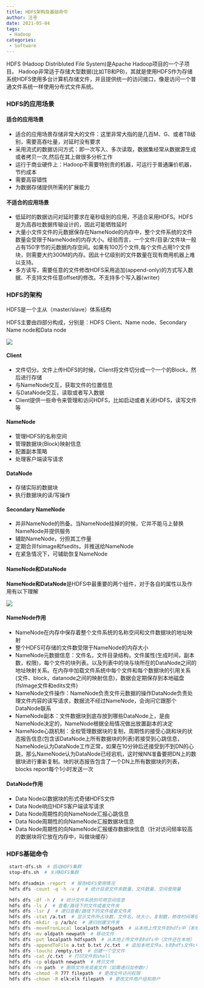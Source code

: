 ```yaml
---
title: HDFS架构及基础命令
author: 汪寻
date: 2021-05-04
tags:
 - Hadoop
categories:
 - Software
---
```


HDFS (Hadoop Distribluted File System)是Apache Hadoop项目的一个子项目。 Hadoop非常适于存储大型数据(比如TB和PB)，其就是使用HDFS作为存储系统HDFS使用多台计算机存储文件，并且提供统一的访问接口，像是访问一个普通文件系统一样使用分布式文件系统。

<!-- more -->

### HDFS的应用场景

#### 适合的应用场景

*   适合的应用场景存储非常大的文件：这里非常大指的是几百M、G、或者TB级别，需要高吞吐量，对延时没有要求
*   采用流式的数据访问方式：即一次写入、多次读取，数据集经常从数据源生成或者拷贝一次,然后在其上做很多分析工作
*   运行于商业硬件上：Hadoop不需要特别贵的机器，可运行于普通廉价机器，节约成本
*   需要高容错性
*   为数据存储提供所需的扩展能力

#### 不适合的应用场景

*   低延时的数据访问对延时要求在毫秒级别的应用，不适合采用HDFS。HDFS是为高吞吐数据传输设计的，因此可能牺牲延时
*   大量小文件文件的元数据保存在NameNode的内存中，整个文件系统的文件数量会受限于NameNode的内存大小。经验而言，一个文件/目录/文件块一般占有150字节的元数据内存空间。如果有100万个文件,每个文件占用1个文件块，则需要大约300M的内存。因此十亿级别的文件数量在现有商用机器上难以支持。
*   多方读写，需要任意的文件修改HDFS采用追加(append-only)的方式写入数据、不支持文件任意offset的修改。不支持多个写入器(writer)

### HDFS的架构

HDFS是一个主从（master/slave）体系结构

HDFS主要由四部分构成，分别是：HDFS Client、Name node、Secondary Name node和Data node

![](https://wangxukun.top/wp-content/uploads/2021/05/hdfs-Architecture.jpg)

#### Client

*   文件切分。文件上传HDFS的时候，Client将文件切分成一个一个的Block，然后进行存储
*   与NameNode交互，获取文件的位置信息
*   与DataNode交互，读取或者写入数据
*   Client提供一些命令来管理和访问HDFS，比如启动或者关闭HDFS，读写文件等

#### NameNode

*   管理HDFS的名称空间
*   管理数据块(Block)映射信息
*   配置副本策略
*   处理客户端读写请求

#### DataNode

*   存储实际的数据块
*   执行数据块的读/写操作

#### Secondary NameNode

*   并非NameNode的热备。当NameNode挂掉的时候，它并不能马上替换NameNode并提供服务
*   辅助NameNode，分担其工作量
*   定期合并fsimage和fsedits，并推送给NameNode
*   在紧急情况下，可辅助恢复NameNode

#### NameNode和DataNode

**NameNode和DataNode**是HDFS中最重要的两个组件，对于各自的属性以及作用有以下理解

![](https://wangxukun.top/wp-content/uploads/2021/05/hdfs-NameNode-DataNode.jpg)

#### NameNode作用

*   NameNode在内存中保存着整个文件系统的名称空间和文件数据块的地址映射
*   整个HDFS可存储的文件数受限于NameNode的内存大小
*   NameNode元数据信息：文件名，文件目录结构，文件属性(生成时间，副本数，权限)，每个文件的块列表。以及列表中的块与块所在的DataNode之间的地址映射关系。在内存中加载文件系统中每个文件和每个数据块的引用关系(文件、block，datanode之间的映射信息)，数据会定期保存到本地磁盘(fslmage文件和edits文件)
*   NameNode文件操作：NameNode负责文件元数据的操作DataNode负责处理文件内容的读写请求，数据流不经过NameNode，会询问它跟那个DataNode联系
*   NameNode副本：文件数据块到底存放到哪些DataNode上，是由NameNode决定的，NameNode根据全局情况做出放置副本的决定
*   NameNode心跳机制：全权管理数据块的复制，周期性的接受心跳和块的状态报告信息(包含该DataNode上所有数据块的列表)若接受到心跳信息，NameNode认为DataNode工作正常，如果在10分钟后还接受到不到DN的心跳，那么NameNode认为DataNode已经宕机，这时候NN准备要把DN上的数据块进行重新复制。块的状态报告包含了一个DN上所有数据块的列表，blocks report每个1小时发送一次

#### DataNode作用

*   Data Node以数据块的形式奇储HDFS文件
*   Data Node响应HDFS客户端读写请求
*   Data Node周期性的向NameNode汇报心跳信息
*   Data Node周期性的向NameNode汇报数据块信息
*   Data Node周期性的向NameNode汇报缓存数据块信息（针对访问频率较高的数据块将它放在内存中，叫做块缓存）

### HDFS基础命令

```bash
 start-dfs.sh  # 启动HDFS集群
 stop-dfs.sh  # 关闭HDFS集群

 hdfs dfsadmin -report  # 报告HDFS使用情况
 hdfs dfs -count -q -h -v /  # 统计目录文件夹数量、文件数量、空间使用量

 hdfs dfs -df -h /  # 统计文件系统的可用空间信息
 hdfs dfs -ls /  # 查看/路径下的文件或者文件夹
 hdfs dfs -lsr /  # 递归查看/路径下的文件或者文件夹
 hdfs dfs -stat /a.txt  # 显示文件所占块数，文件名，块大小，复制数，修改时间等信息
 hdfs dfs -mkdir -p /a/b/c  # 递归创建文件夹
 hdfs dfs -moveFronLocal localpath hdfspath  # 从本地上传文件到hdfs中（本地文件会被删除）
 hdfs dfs -mv oldpath newpath  # 移动文件
 hdfs dfs -put localpath hdfspath  # 从本地上传文件到hdfs中（文件还在本地）
 hdfs dfs -appendToFile a.txt b.txt /c.txt  # 追加本地文件a、b到hdfs文件c中
 hdfs dfs -touchz /empty.txt  # 创建一个空文件
 hdfs dfs -cat /c.txt  # 打印文件到shell
 hdfs dfs -cp oldpath newpath  # 拷贝文件
 hdfs dfs -rm path  # 删除文件夹或者文件（如需递归加参数r）
 hdfs dfs -chmod -R 777 filepath  # 更改文件访问权限
 hdfs dfs -chown -R elk:elk filepath  # 更改文件用户组和用户
```

